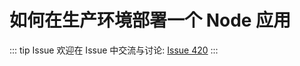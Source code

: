 # 如何在生产环境部署一个 Node 应用



::: tip Issue 
 欢迎在 Issue 中交流与讨论: [Issue 420](https://github.com/shfshanyue/Daily-Question/issues/420) 
:::



